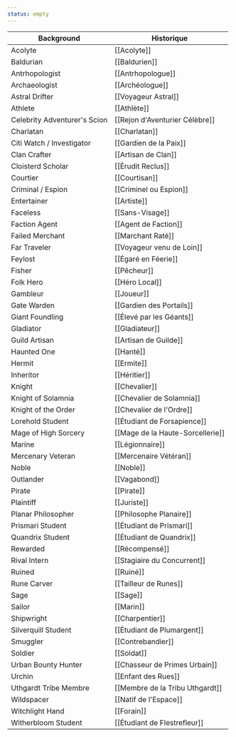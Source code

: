 ```yaml
---
status: empty
---
```

| Background                   | Historique                       |
| ---------------------------- | -------------------------------- |
| Acolyte                      | [[Acolyte]]                      |
| Baldurian                    | [[Baldurien]]                    |
| Antrhopologist               | [[Antrhopologue]]                |
| Archaeologist                | [[Archéologue]]                  |
| Astral Drifter               | [[Voyageur Astral]]              |
| Athlete                      | [[Athlète]]                      |
| Celebrity Adventurer's Scion | [[Rejon d'Aventurier Célèbre]]   |
| Charlatan                    | [[Charlatan]]                    |
| Citi Watch / Investigator    | [[Gardien de la Paix]]           |
| Clan Crafter                 | [[Artisan de Clan]]              |
| Cloisterd Scholar            | [[Érudit Reclus]]                |
| Courtier                     | [[Courtisan]]                    |
| Criminal / Espion            | [[Criminel ou Espion]]           |
| Entertainer                  | [[Artiste]]                      |
| Faceless                     | [[Sans-Visage]]                  |
| Faction Agent                | [[Agent de Faction]]             |
| Failed Merchant              | [[Marchant Raté]]                |
| Far Traveler                 | [[Voyageur venu de Loin]]        |
| Feylost                      | [[Égaré en Féerie]]              |
| Fisher                       | [[Pêcheur]]                      |
| Folk Hero                    | [[Héro Local]]                   |
| Gambleur                     | [[Joueur]]                       |
| Gate Warden                  | [[Gardien des Portails]]         |
| Giant Foundling              | [[Élevé par les Géants]]         |
| Gladiator                    | [[Gladiateur]]                   |
| Guild Artisan                | [[Artisan de Guilde]]            |
| Haunted One                  | [[Hanté]]                        |
| Hermit                       | [[Ermite]]                       |
| Inheritor                    | [[Héritier]]                     |
| Knight                       | [[Chevalier]]                    |
| Knight of Solamnia           | [[Chevalier de Solamnia]]        |
| Knight of the Order          | [[Chevalier de l'Ordre]]         |
| Lorehold Student             | [[Étudiant de Forsapience]]      |
| Mage of High Sorcery         | [[Mage de la Haute-Sorcellerie]] |
| Marine                       | [[Légionnaire]]                  |
| Mercenary Veteran            | [[Mercenaire Vétéran]]           |
| Noble                        | [[Noble]]                        |
| Outlander                    | [[Vagabond]]                     |
| Pirate                       | [[Pirate]]                       |
| Plaintiff                    | [[Juriste]]                      |
| Planar Philosopher           | [[Philosophe Planaire]]          |
| Prismari Student             | [[Étudiant de Prismari]]         |
| Quandrix Student             | [[Étudiant de Quandrix]]         |
| Rewarded                     | [[Récompensé]]                   |
| Rival Intern                 | [[Stagiaire du Concurrent]]      |
| Ruined                       | [[Ruiné]]                        |
| Rune Carver                  | [[Tailleur de Runes]]            |
| Sage                         | [[Sage]]                         |
| Sailor                       | [[Marin]]                        |
| Shipwright                   | [[Charpentier]]                  |
| Silverquill Student          | [[Étudiant de Plumargent]]       |
| Smuggler                     | [[Contrebandier]]                |
| Soldier                      | [[Soldat]]                       |
| Urban Bounty Hunter          | [[Chasseur de Primes Urbain]]    |
| Urchin                       | [[Enfant des Rues]]              |
| Uthgardt Tribe Membre        | [[Membre de la Tribu Uthgardt]]  |
| Wildspacer                   | [[Natif de l'Espace]]            |
| Witchlight Hand              | [[Forain]]                       |
| Witherbloom Student          | [[Étudiant de Flestrefleur]]     |
